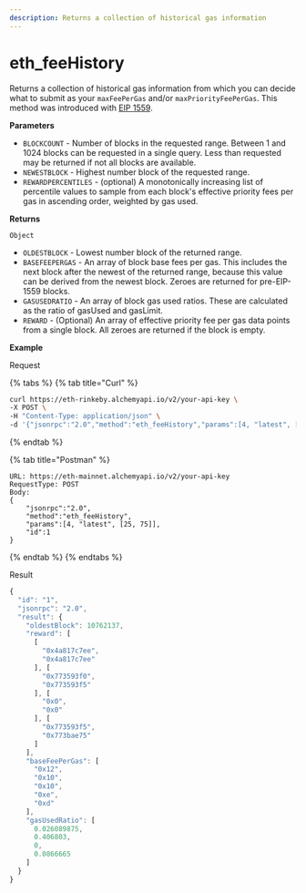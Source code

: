 ```yaml
---
description: Returns a collection of historical gas information
---
```


# eth\_feeHistory

Returns a collection of historical gas information from which you can decide what to submit as your `maxFeePerGas` and/or `maxPriorityFeePerGas`. This method was introduced with [EIP 1559](https://blog.alchemy.com/blog/eip-1559).

**Parameters**

* `BLOCKCOUNT` - Number of blocks in the requested range. Between 1 and 1024 blocks can be requested in a single query. Less than requested may be returned if not all blocks are available.
* `NEWESTBLOCK` - Highest number block of the requested range.
* `REWARDPERCENTILES` - (optional) A monotonically increasing list of percentile values to sample from each block's effective priority fees per gas in ascending order, weighted by gas used.

**Returns**

`Object`

* `OLDESTBLOCK` - Lowest number block of the returned range.
* `BASEFEEPERGAS` - An array of block base fees per gas. This includes the next block after the newest of the returned range, because this value can be derived from the newest block. Zeroes are returned for pre-EIP-1559 blocks.
* `GASUSEDRATIO` - An array of block gas used ratios. These are calculated as the ratio of gasUsed and gasLimit.
* `REWARD` - (Optional) An array of effective priority fee per gas data points from a single block. All zeroes are returned if the block is empty.

**Example**

Request

{% tabs %}
{% tab title="Curl" %}
```bash
curl https://eth-rinkeby.alchemyapi.io/v2/your-api-key \
-X POST \
-H "Content-Type: application/json" \
-d '{"jsonrpc":"2.0","method":"eth_feeHistory","params":[4, "latest", [25, 75]],"id":1}'
```
{% endtab %}

{% tab title="Postman" %}
```http
URL: https://eth-mainnet.alchemyapi.io/v2/your-api-key
RequestType: POST
Body: 
{
    "jsonrpc":"2.0",
    "method":"eth_feeHistory",
    "params":[4, "latest", [25, 75]],
    "id":1
}
```
{% endtab %}
{% endtabs %}

Result

```javascript
{
  "id": "1",
  "jsonrpc": "2.0",
  "result": {
    "oldestBlock": 10762137,
    "reward": [
      [
        "0x4a817c7ee",
        "0x4a817c7ee"
      ], [
        "0x773593f0",
        "0x773593f5"
      ], [
        "0x0",
        "0x0"
      ], [
        "0x773593f5",
        "0x773bae75"
      ]
    ],
    "baseFeePerGas": [
      "0x12",
      "0x10",
      "0x10",
      "0xe",
      "0xd"
    ],
    "gasUsedRatio": [
      0.026089875,
      0.406803,
      0,
      0.0866665
    ]
  }
}
```
